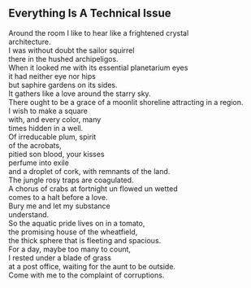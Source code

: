 Everything Is A Technical Issue
-------------------------------
Around the room I like to hear like a frightened crystal  
architecture.  
I was without doubt the sailor squirrel  
there in the hushed archipeligos.  
When it looked me with its essential planetarium eyes  
it had neither eye nor hips  
but saphire gardens on its sides.  
It gathers like a love around the starry sky.  
There ought to be a grace of a moonlit shoreline attracting in a region.  
I wish to make a square  
with, and every color, many  
times hidden in a well.  
Of irreducable plum, spirit  
of the acrobats,  
pitied son blood, your kisses  
perfume into exile  
and a droplet of cork, with remnants of the land.  
The jungle rosy traps are coagulated.  
A chorus of crabs at fortnight un flowed un wetted  
comes to a halt before a love.  
Bury me and let my substance  
understand.  
So the aquatic pride lives on in a tomato,  
the promising house of the wheatfield,  
the thick sphere that is fleeting and spacious.  
For a day, maybe too many to count,  
I rested under a blade of grass  
at a post office, waiting for the aunt to be outside.  
Come with me to the complaint of corruptions.  
